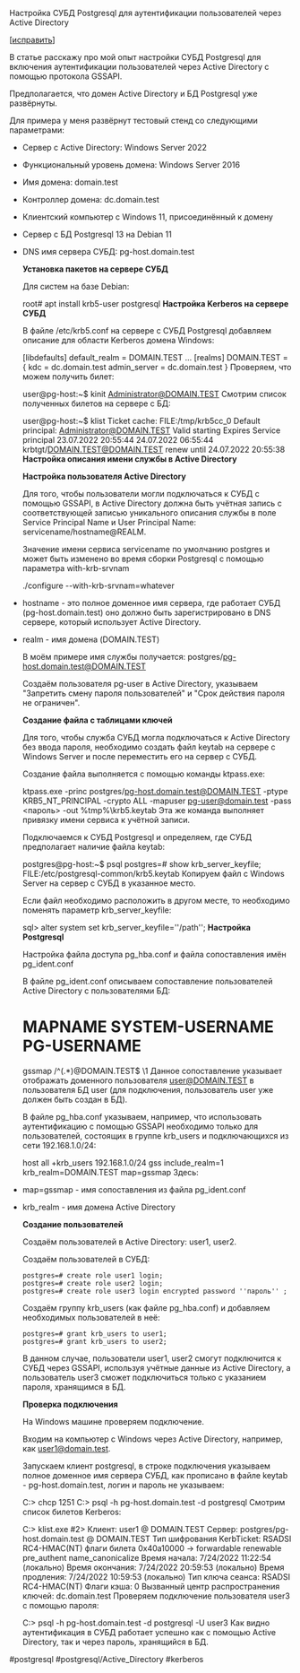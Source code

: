 Настройка СУБД Postgresql для аутентификации пользователей через Active Directory

[[исправить](https://www.opennet.ru/tips/3212_postgresql_kerberos_ldap_activedirectory_auth.shtml#top "Общедоступная правка в wiki-стиле")]

В статье расскажу про мой опыт настройки СУБД Postgresql для включения
аутентификации пользователей через Active Directory с помощью протокола GSSAPI.

Предполагается, что домен Active Directory и БД Postgresql уже развёрнуты.

Для примера у меня развёрнут тестовый стенд со следующими параметрами:

-   Сервер с Active Directory: Windows Server 2022
    
-   Функциональный уровень домена: Windows Server 2016
    
-   Имя домена: domain.test
    
-   Контроллер домена: dc.domain.test
    
-   Клиентский компьютер с Windows 11, присоединённый к домену
    
-   Сервер с БД Postgresql 13 на Debian 11
    
-   DNS имя сервера СУБД: pg-host.domain.test
    
    **Установка пакетов на сервере СУБД**
    
    Для систем на базе Debian:
    
       root# apt install krb5-user postgresql
    **Настройка Kerberos на сервере СУБД**
    
    В файле /etc/krb5.conf на сервере с СУБД Postgresql добавляем описание для
    области Kerberos домена Windows:
    
       [libdefaults]
       default_realm = DOMAIN.TEST
       ...
       [realms]
       DOMAIN.TEST = {
         kdc = dc.domain.test
         admin_server = dc.domain.test
       }
    Проверяем, что можем получить билет:
    
       user@pg-host:~$ kinit Administrator@DOMAIN.TEST
    Смотрим список полученных билетов на сервере с БД:
    
       user@pg-host:~$ klist
       Ticket cache: FILE:/tmp/krb5cc_0
       Default principal: Administrator@DOMAIN.TEST
       Valid starting Expires Service principal
       23.07.2022 20:55:44 24.07.2022 06:55:44 krbtgt/DOMAIN.TEST@DOMAIN.TEST
       renew until 24.07.2022 20:55:38
    **Настройка описания имени службы в Active Directory**
    
    **Настройка пользователя Active Directory**
    
    Для того, чтобы пользователи могли подключаться к СУБД с помощью GSSAPI, в
    Active Directory должна быть учётная запись с соответствующей записью
    уникального описания службы в поле Service Principal Name и User Principal
    Name: servicename/hostname@REALM.
    
    Значение имени сервиса servicename по умолчанию postgres и может быть изменено
    во время сборки Postgresql с помощью параметра with-krb-srvnam
    
       ./configure --with-krb-srvnam=whatever
    
-   hostname - это полное доменное имя сервера, где работает СУБД
    (pg-host.domain.test) оно должно быть зарегистрировано в DNS сервере, который
    использует Active Directory.
    
-   realm - имя домена (DOMAIN.TEST)
    
    В моём примере имя службы получается: postgres/pg-host.domain.test@DOMAIN.TEST
    
    Создаём пользователя pg-user в Active Directory, указываем "Запретить смену
    пароля пользователей" и "Срок действия пароля не ограничен".
    
    **Создание файла с таблицами ключей**
    
    Для того, чтобы служба СУБД могла подключаться к Active Directory без ввода
    пароля, необходимо создать файл keytab на сервере с Windows Server и после
    переместить его на сервер c СУБД.
    
    Создание файла выполняется с помощью команды ktpass.exe:
    
       ktpass.exe -princ postgres/pg-host.domain.test@DOMAIN.TEST -ptype KRB5_NT_PRINCIPAL -crypto ALL -mapuser pg-user@domain.test -pass <пароль> -out %tmp%\krb5.keytab
    Эта же команда выполняет привязку имени сервиса к учётной записи.
    
    Подключаемся к СУБД Postgresql и определяем, где СУБД предполагает наличие файла keytab:
    
       postgres@pg-host:~$ psql
       postgres=# show krb_server_keyfile;
       FILE:/etc/postgresql-common/krb5.keytab
    Копируем файл с Windows Server на сервер с СУБД в указанное место.
    
    Если файл необходимо расположить в другом месте, то необходимо поменять
    параметр krb_server_keyfile:
    
       sql> alter system set krb_server_keyfile=''/path'';
    **Настройка Postgresql**
    
    Настройка файла доступа pg_hba.conf и файла сопоставления имён pg_ident.conf
    
    В файле pg_ident.conf описываем сопоставление пользователей Active Directory с пользователями БД:
    
    # MAPNAME SYSTEM-USERNAME PG-USERNAME
       gssmap /^(.*)@DOMAIN\.TEST$ \1
    Данное сопоставление указывает отображать доменного пользователя
    user@DOMAIN.TEST в пользователя БД user (для подключения, пользователь user уже
    должен быть создан в БД).
    
    В файле pg_hba.conf указываем, например, что использовать аутентификацию с
    помощью GSSAPI необходимо только для пользователей, состоящих в группе
    krb_users и подключающихся из сети 192.168.1.0/24:
    
       host all +krb_users 192.168.1.0/24 gss include_realm=1 krb_realm=DOMAIN.TEST map=gssmap
    Здесь:
    
-   map=gssmap - имя сопоставления из файла pg_ident.conf
    
-   krb_realm - имя домена Active Directory
    
    **Создание пользователей**
    
    Создаём пользователей в Active Directory: user1, user2.
    
    Создаём пользователей в СУБД:
    
        postgres=# create role user1 login;
        postgres=# create role user2 login;
        postgres=# create role user3 login encrypted password ''пароль'' ;
    Создаём группу krb_users (как файле pg_hba.conf) и добавляем необходимых пользователей в неё:
    
        postgres=# grant krb_users to user1;
        postgres=# grant krb_users to user2;
    В данном случае, пользователи user1, user2 смогут подключится к СУБД через
    GSSAPI, используя учётные данные из Active Directory, а пользователь user3
    сможет подключиться только с указанием пароля, хранящимся в БД.
    
    **Проверка подключения**
    
    На Windows машине проверяем подключение.
    
    Входим на компьютер с Windows через Active Directory, например, как user1@domain.test.
    
    Запускаем клиент postgresql, в строке подключения указываем полное доменное имя
    сервера СУБД, как прописано в файле keytab - pg-host.domain.test, логин и
    пароль не указываем:
    
       C:\> chcp 1251
       C:\> psql -h pg-host.domain.test -d postgresql
    Смотрим список билетов Kerberos:
    
       C:\> klist.exe
       #2> Клиент: user1 @ DOMAIN.TEST
       Сервер: postgres/pg-host.domain.test @ DOMAIN.TEST
       Тип шифрования KerbTicket: RSADSI RC4-HMAC(NT)
       флаги билета 0x40a10000 -> forwardable renewable pre_authent name_canonicalize
       Время начала: 7/24/2022 11:22:54 (локально)
       Время окончания: 7/24/2022 20:59:53 (локально)
       Время продления: 7/24/2022 10:59:53 (локально)
       Тип ключа сеанса: RSADSI RC4-HMAC(NT)
       Флаги кэша: 0
       Вызванный центр распространения ключей: dc.domain.test
    Проверяем подключение пользователя user3 с помощью пароля:
    
       C:\> psql -h pg-host.domain.test -d postgresql -U user3
    Как видно аутентификация в СУБД работает успешно как с помощью Active
    Directory, так и через пароль, хранящийся в БД.

#postgresql
#postgresql/Active_Directory
#kerberos

